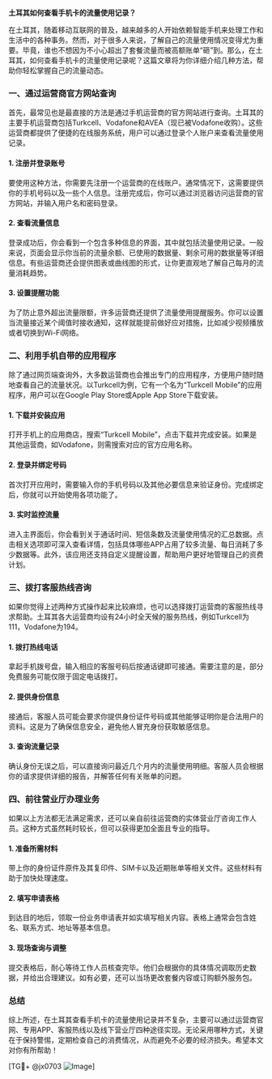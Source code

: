 **土耳其如何查看手机卡的流量使用记录？**

在土耳其，随着移动互联网的普及，越来越多的人开始依赖智能手机来处理工作和生活中的各种事务。然而，对于很多人来说，了解自己的流量使用情况变得尤为重要。毕竟，谁也不想因为不小心超出了套餐流量而被高额账单“砸”到。那么，在土耳其，如何查看手机卡的流量使用记录呢？这篇文章将为你详细介绍几种方法，帮助你轻松掌握自己的流量动态。

### 一、通过运营商官方网站查询

首先，最常见也是最直接的方法是通过手机运营商的官方网站进行查询。土耳其的主要手机运营商包括Turkcell、Vodafone和AVEA（现已被Vodafone收购）。这些运营商都提供了便捷的在线服务系统，用户可以通过登录个人账户来查看流量使用记录。

#### 1. 注册并登录账号
要使用这种方法，你需要先注册一个运营商的在线账户。通常情况下，这需要提供你的手机号码以及一些个人信息。注册完成后，你可以通过浏览器访问运营商的官方网站，并输入用户名和密码登录。

#### 2. 查看流量信息
登录成功后，你会看到一个包含多种信息的界面，其中就包括流量使用记录。一般来说，页面会显示你当前的流量余额、已使用的数据量、剩余可用的数据量等详细信息。有些运营商还会提供图表或曲线图的形式，让你更直观地了解自己每月的流量消耗趋势。

#### 3. 设置提醒功能
为了防止意外超出流量限额，许多运营商还提供了流量使用提醒服务。你可以设置当流量接近某个阈值时接收通知，这样就能提前做好应对措施，比如减少视频播放或者切换到Wi-Fi网络。

### 二、利用手机自带的应用程序

除了通过网页端查询外，大多数运营商也会推出专门的应用程序，方便用户随时随地查看自己的流量状况。以Turkcell为例，它有一个名为“Turkcell Mobile”的应用程序，用户可以在Google Play Store或Apple App Store下载安装。

#### 1. 下载并安装应用
打开手机上的应用商店，搜索“Turkcell Mobile”，点击下载并完成安装。如果是其他运营商，如Vodafone，则需搜索对应的官方应用名称。

#### 2. 登录并绑定号码
首次打开应用时，需要输入你的手机号码以及其他必要信息来验证身份。完成绑定后，你就可以开始使用各项功能了。

#### 3. 实时监控流量
进入主界面后，你会看到关于通话时间、短信条数及流量使用情况的汇总数据。点击相关选项即可深入查看详情，包括具体哪些APP占用了较多流量、每日消耗了多少数据等。此外，该应用还支持自定义提醒设置，帮助用户更好地管理自己的资费计划。

### 三、拨打客服热线咨询

如果你觉得上述两种方式操作起来比较麻烦，也可以选择拨打运营商的客服热线寻求帮助。土耳其各大运营商均设有24小时全天候的服务热线，例如Turkcell为111，Vodafone为194。

#### 1. 拨打热线电话
拿起手机拨号盘，输入相应的客服号码后按通话键即可接通。需要注意的是，部分免费服务可能仅限于固定电话拨打。

#### 2. 提供身份信息
接通后，客服人员可能会要求你提供身份证件号码或其他能够证明你是合法用户的资料。这是为了确保信息安全，避免他人冒充身份获取敏感信息。

#### 3. 查询流量记录
确认身份无误之后，可以直接询问最近几个月内的流量使用明细。客服人员会根据你的请求提供详细的报告，并解答任何有关账单的问题。

### 四、前往营业厅办理业务

如果以上方法都无法满足需求，还可以亲自前往运营商的实体营业厅咨询工作人员。这种方式虽然耗时较长，但可以获得更加全面且专业的指导。

#### 1. 准备所需材料
带上你的身份证件原件及其复印件、SIM卡以及近期账单等相关文件。这些材料有助于加快处理速度。

#### 2. 填写申请表格
到达目的地后，领取一份业务申请表并如实填写相关内容。表格上通常会包含姓名、联系方式、地址等基本信息。

#### 3. 现场查询与调整
提交表格后，耐心等待工作人员核查完毕。他们会根据你的具体情况调取历史数据，并给出合理建议。如有必要，还可以当场更改套餐内容或订购额外服务包。

### 总结

综上所述，在土耳其查看手机卡的流量使用记录并不复杂，主要可以通过运营商官网、专用APP、客服热线以及线下营业厅四种途径实现。无论采用哪种方式，关键在于保持警惕，定期检查自己的消费情况，从而避免不必要的经济损失。希望本文对你有所帮助！

[TG💪+ @jx0703 ![Image](https://github.com/user-attachments/assets/dbca1d08-cadb-493c-b0ec-ad6f7a83f270)]